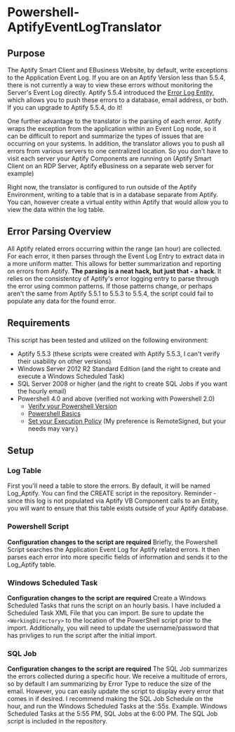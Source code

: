 # Powershell-AptifyEventLogTranslator

## Purpose
The Aptify Smart Client and EBusiness Website, by default, write exceptions to the Application Event Log.  If you are on an Aptify Version less than 5.5.4, there is not currently a way to view these errors without monitoring the Server's Event Log directly.  Aptify 5.5.4 introduced the [Error Log Entity](https://kb.aptify.com/display/PK55/Configuring+the+Exception+Manager), which allows you to push these errors to a database, email address, or both.  If you can upgrade to Aptify 5.5.4, do it!  

One further advantage to the translator is the parsing of each error.  Aptify wraps the exception from the application within an Event Log node, so it can be difficult to report and summarize the types of issues that are occurring on your systems.  In addition, the translator allows you to push all errors from various servers to one centralized location. So you don't have to visit each server your Aptify Components are running on (Aptify Smart Client on an RDP Server, Aptify eBusiness on a separate web server for example)

Right now, the translator is configured to run outside of the Aptify Environment, writing to a table that is in a database separate from Aptify.  You can, however create a virtual entity within Aptify that would allow you to view the data within the log table.

## Error Parsing Overview
All Aptify related errors occurring within the range (an hour) are collected.  For each error, it then parses through the Event Log Entry to extract data in a more uniform matter.  This allows for better summarization and reporting on errors from Aptify.  **The parsing is a neat hack, but just that - a hack**.  It relies on the consistentcy of Aptify's error logging entry to parse through the error using common patterns.  If those patterns change, or perhaps aren't the same from Aptify 5.5.1 to 5.5.3 to 5.5.4, the script could fail to populate any data for the found error.

## Requirements
This script has been tested and utilized on the following environment:
* Aptify 5.5.3 (these scripts were created with Aptify 5.5.3, I can't verify their usability on other versions)
* Windows Server 2012 R2 Standard Edition (and the right to create and execute a Windows Scheduled Task)
* SQL Server 2008 or higher (and the right to create SQL Jobs if you want the hourly email)
* Powershell 4.0 and above (verified not working with Powershell 2.0)
   * [Verify your Powershell Version](http://stackoverflow.com/questions/1825585/determine-installed-powershell-version)
   * [Powershell Basics](https://msdn.microsoft.com/en-us/powershell/scripting/powershell-scripting)
   * [Set your Execution Policy](https://ss64.com/ps/set-executionpolicy.html) (My preference is RemoteSigned, but your needs may vary.)
   
## Setup

### Log Table
First you'll need a table to store the errors.  By default, it will be named Log_Aptify.  You can find the CREATE script in the repository.  Reminder - since this log is not populated via Aptify VB Component calls to an Entity, you will want to ensure that this table exists outside of your Aptify database.  

### Powershell Script
**Configuration changes to the script are required** 
Briefly, the Powershell Script searches the Application Event Log for Aptify related errors.  It then parses each error into more specific fields of information and sends it to the Log_Aptify table.

### Windows Scheduled Task
**Configuration changes to the script are required** 
Create a Windows Scheduled Tasks that runs the script on an hourly basis. I have included a Scheduled Task XML File that you can import. Be sure to update the ```<WorkingDirectory>``` to the location of the PowerShell script prior to the import.  Additionally, you will need to update the username/password that has privliges to run the script after the initial import.

### SQL Job
**Configuration changes to the script are required** 
The SQL Job summarizes the errors collected during a specific hour.  We receive a multitude of errors, so by default I am summarizing by Error Type to reduce the size of the email.  However, you can easily update the script to display every error that comes in if desired.  I recommend making the SQL Job Schedule on the hour, and run the Windows Scheduled Tasks at the :55s.  Example. Windows Scheduled Tasks at the 5:55 PM, SQL Jobs at the 6:00 PM.  The SQL Job script is included in the repository.    

